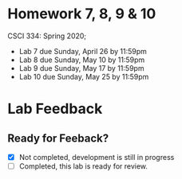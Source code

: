 # Homework 7, 8, 9 & 10

CSCI 334: Spring 2020;
 - Lab 7 due Sunday, April 26 by 11:59pm
 - Lab 8 due Sunday, May 10 by 11:59pm
 - Lab 9 due Sunday, May 17 by 11:59pm
 - Lab 10 due Sunday, May 25 by 11:59pm

# Lab Feedback

## Ready for Feeback?
 - [x] Not completed, development is still in progress
 - [ ] Completed, this lab is ready for review.
